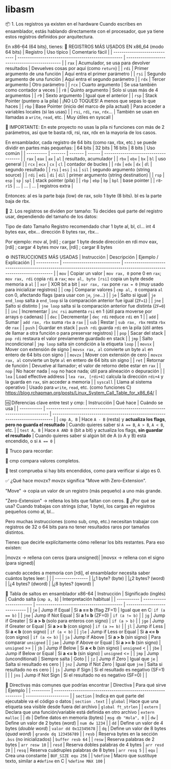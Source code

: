 # libasm

📦 1. Los registros ya existen en el hardware
Cuando escribes en ensamblador, estás hablando directamente con el procesador, que ya tiene estos registros definidos por arquitectura.

En x86-64 (64 bits), tienes:
🧠 REGISTROS MÁS USADOS EN x86_64 (modo 64 bits)
| Registro                      | Uso típico                                          | Comentario fácil                               |
| ----------------------------- | --------------------------------------------------- | ---------------------------------------------- |
| `rax`                         | Acumulador, se usa para devolver resultados         | Devuelves cosas por aquí (como `return`)       |
| `rdi`                         | Primer argumento de una función                     | Aquí entra el primer parámetro                 |
| `rsi`                         | Segundo argumento de una función                    | Aquí entra el segundo parámetro                |
| `rdx`                         | Tercer argumento                                    | Otro parámetro                                 |
| `rcx`                         | Cuarto argumento                                    | Se usa también como contador a veces           |
| `r8`                          | Quinto argumento                                    | Solo si usas más de 4 argumentos               |
| `r9`                          | Sexto argumento                                     | Igual que el anterior                          |
| `rsp`                         | Stack Pointer (puntero a la pila)                   | ¡NO LO TOQUES! A menos que sepas lo que haces  |
| `rbp`                         | Base Pointer (inicio del marco de pila actual)      | Para acceder a variables locales (si las usas) |
| `rsi`, `rdi`, `rax`, `rdx`... | También se usan en llamadas a `write`, `read`, etc. | Muy útiles en syscall                          |

🛑 IMPORTANTE: En este proyecto no usas la pila ni funciones con más de 2 parámetros, así que te basta rdi, rsi, rax, rdx en la mayoría de los casos.

En ensamblador, cada registro de 64 bits (como rax, rbx, etc.) se puede dividir en partes más pequeñas:
| 64 bits    | 32 bits | 16 bits | 8 bits | Uso común                             |
| ---------- | ------- | ------- | ------ | ------------------------------------- |
| `rax`      | `eax`   | `ax`    | `al`   | resultado, acumulador                 |
| `rbx`      | `ebx`   | `bx`    | `bl`   | uso general                           |
| `rcx`      | `ecx`   | `cx`    | `cl`   | contador de bucles                    |
| `rdx`      | `edx`   | `dx`    | `dl`   | segundo resultado                     |
| `rsi`      | `esi`   | `si`    | `sil`  | segundo argumento (string source)     |
| `rdi`      | `edi`   | `di`    | `dil`  | primer argumento (string destination) |
| `rsp`      | `esp`   | `sp`    | `spl`  | stack pointer (pila)                  |
| `rbp`      | `ebp`   | `bp`    | `bpl`  | base pointer                          |
| `r8`-`r15` | ...     | ...     | ...    | registros extra                       |

Entonces:
al es la parte baja (low) de rax, solo 1 byte (8 bits).
bl es la parte baja de rbx.

🧩 2. Los registros se dividen por tamaño:
Tú decides qué parte del registro usar, dependiendo del tamaño de los datos:

Tipo de dato	Tamaño	Registro recomendado
char	1 byte	al, bl, cl...
int	4 bytes	eax, ebx...
dirección	8 bytes	rax, rbx...

Por ejemplo:
mov al, [rdi]    ; cargar 1 byte desde dirección en rdi
mov eax, [rdi]   ; cargar 4 bytes
mov rax, [rdi]   ; cargar 8 bytes


⚙️ INSTRUCCIONES MÁS USADAS
| Instrucción | Descripción                  | Ejemplo / Explicación                                                                                                     |
| ----------- | ---------------------------- | ------------------------------------------------------------------------------------------------------------------------- |
| `mov`       | Copiar un valor              | `mov rax, 0` pone 0 en `rax`; `mov rax, rdi` copia `rdi` a `rax`; `mov al, byte [rsi]` copia un byte desde memoria a `al` |
| `xor`       | XOR bit a bit                | `xor rax, rax` pone `rax = 0` (muy usado para inicializar registros)                                                      |
| `cmp`       | Comparar valores             | `cmp al, 0` compara `al` con 0, afectando flags (para usar con `je`, `jne`...)                                            |
| `je`        | Salto si igual               | `je end_loop` salta a `end_loop` si la comparación anterior fue igual (`ZF=1`)                                            |
| `jne`       | Salto si distinto            | `jne loop` salta si la comparación anterior fue distinta (`ZF=0`)                                                         |
| `inc`       | Incrementar                  | `inc rsi` aumenta `rsi` en 1 (útil para moverse por arrays o cadenas)                                                     |
| `dec`       | Decrementar                  | `dec rdi` reduce `rdi` en 1                                                                                               |
| `add`       | Sumar                        | `add rax, rbx` suma `rbx` a `rax`                                                                                         |
| `sub`       | Restar                       | `sub rax, rbx` resta `rbx` de `rax`                                                                                       |
| `push`      | Guardar en stack             | `push rdi` guarda `rdi` en la pila (útil antes de llamar a otra función o para preservar registros)                       |
| `pop`       | Sacar del stack              | `pop rdi` restaura el valor previamente guardado en stack                                                                 |
| `jmp`       | Salto incondicional          | `jmp loop` salta sin condición a la etiqueta `loop`                                                                       |
| `movsx`     | Mover con extensión de signo | `movsx rax, al` convierte un byte `al` en entero de 64 bits con signo                                                     |
| `movzx`     | Mover con extensión de cero  | `movzx rax, al` convierte un byte `al` en entero de 64 bits sin signo                                                     |
| `ret`       | Retornar de función          | Devuelve al llamador; el valor de retorno debe estar en `rax`                                                             |
| `nop`       | No hacer nada                | `nop` no hace nada; útil para alineación o depuración                                                                     |
| `lea`       | Load effective address       | `lea rax, [rdi+4]` calcula la dirección `rdi+4` y la guarda en `rax`, sin acceder a memoria                               |
| `syscall`   | Llama al sistema operativo | Usado para `write`, `read`, etc. (como funciones C) https://blog.rchapman.org/posts/Linux_System_Call_Table_for_x86_64/ |

🆚 Diferencias clave entre test y cmp:
| Instrucción | Qué hace                                                                        | Cuándo se usa                                                                  |
| ----------- | ------------------------------------------------------------------------------- | ------------------------------------------------------------------------------ |
| `cmp A, B`  | Hace `A - B` (resta) y **actualiza los flags**, **pero no guarda el resultado** | Cuando quieres saber si `A == B`, `A > B`, `A < B`, etc.                       |
| `test A, B` | Hace `A AND B` (bit a bit) y actualiza los flags, **sin guardar el resultado**  | Cuando quieres saber si algún bit de A (o A y B) está encendido, o si `A == 0` |

🧠 Truco para recordar:

🔹 cmp compara valores completos.

🔹 test comprueba si hay bits encendidos, como para verificar si algo es 0.

✅ ¿Qué hace movzx?
movzx significa "Move with Zero-Extension".

"Move" → copia un valor de un registro (más pequeño) a uno más grande.

"Zero-Extension" → rellena los bits que faltan con ceros.
🧠 ¿Por qué se usa?
Cuando trabajas con strings (char, 1 byte), los cargas en registros pequeños como al, bl...

Pero muchas instrucciones (como sub, cmp, etc.) necesitan trabajar con registros de 32 o 64 bits para no tener resultados raros por tamaños distintos.

Tienes que decirle explícitamente cómo rellenar los bits restantes. Para eso existen:

|movzx → rellena con ceros (para unsigned)|
|movsx → rellena con el signo (para signed)|

cuando accedes a memoria con [rdi], el ensamblador necesita saber cuántos bytes leer:
|                  |
| ---------------- |
|¿1 byte? (byte)   |
|¿2 bytes? (word)  |
|¿4 bytes? (dword) |
|¿8 bytes? (qword) |

📜 Tabla de saltos en ensamblador x86-64
| Instrucción | Significado (inglés)     | Cuándo salta (`cmp a, b`)                  | Interpretación habitual       |
| ----------- | ------------------------ | ------------------------------------------ | ----------------------------- |
| `je`        | Jump if Equal            | Si **a == b** (flag ZF=1)                  | Igual que en C: `if (a == b)` |
| `jne`       | Jump if Not Equal        | Si **a != b** (ZF=0)                       | `if (a != b)`                 |
| `jg`        | Jump if Greater          | Si **a > b** (solo para enteros con signo) | `if (a > b)`                  |
| `jge`       | Jump if Greater or Equal | Si **a >= b** (con signo)                  | `if (a >= b)`                 |
| `jl`        | Jump if Less             | Si **a < b** (con signo)                   | `if (a < b)`                  |
| `jle`       | Jump if Less or Equal    | Si **a <= b** (con signo)                  | `if (a <= b)`                 |
| `ja`        | Jump if Above            | Si **a > b** (sin signo)                   | Para comparar `unsigned`      |
| `jae`       | Jump if Above or Equal   | Si **a >= b** (sin signo)                  | `unsigned` >=                 |
| `jb`        | Jump if Below            | Si **a < b** (sin signo)                   | `unsigned` <                  |
| `jbe`       | Jump if Below or Equal   | Si **a <= b** (sin signo)                  | `unsigned` <=                 |
| `jmp`       | Jump (unconditional)     | Siempre salta                              | Goto                          |
| `jz`        | Jump if Zero             | Igual que `je`                             | Salta si resultado es cero    |
| `jnz`       | Jump if Not Zero         | Igual que `jne`                            | Salta si resultado no es cero |
| `js`        | Jump if Sign             | Si el resultado es negativo (SF=1)         |                               |
| `jns`       | Jump if Not Sign         | Si el resultado no es negativo (SF=0)      |                               |

🔹 Directivas más comunes que podrías encontrar
| Directiva | Para qué sirve                                                 | Ejemplo               |
| --------- | -------------------------------------------------------------- | --------------------- |
| `section` | Indica en qué parte del ejecutable va el código o datos        | `section .text`       |
| `global`  | Hace que una etiqueta sea visible desde fuera del archivo      | `global ft_strlen`    |
| `extern`  | Declara que una función/variable está definida en otro archivo | `extern malloc`       |
| `db`      | Define datos en memoria (bytes)                                | `msg db "Hola", 0`    |
| `dw`      | Define un valor de 2 bytes (*word*)                            | `num dw 1234`         |
| `dd`      | Define un valor de 4 bytes (*double word*)                     | `valor dd 0x12345678` |
| `dq`      | Define un valor de 8 bytes (*quad word*)                       | `grande dq 123456789` |
| `resb`    | Reserva bytes en la sección `.bss` (no inicializados)          | `buffer resb 64`      |
| `resw`    | Reserva palabras de 2 bytes                                    | `arr resw 10`         |
| `resd`    | Reserva dobles palabras de 4 bytes                             | `arr resd 20`         |
| `resq`    | Reserva cuádruples palabras de 8 bytes                         | `arr resq 5`          |
| `equ`     | Crea una constante                                             | `BUF_SIZE equ 256`    |
| `%define` | Macro que sustituye texto, similar a `#define` en C            | `%define MAX 100`     |

